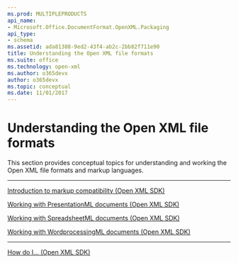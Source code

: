 ```yaml
---
ms.prod: MULTIPLEPRODUCTS
api_name:
- Microsoft.Office.DocumentFormat.OpenXML.Packaging
api_type:
- schema
ms.assetid: ada81388-9ed2-43f4-ab2c-2bb82f711e90
title: Understanding the Open XML file formats
ms.suite: office
ms.technology: open-xml
ms.author: o365devx
author: o365devx
ms.topic: conceptual
ms.date: 11/01/2017
---
```

# Understanding the Open XML file formats

This section provides conceptual topics for understanding and working
the Open XML file formats and markup languages.


--------------------------------------------------------------------------------

<span sdata="link"> [Introduction to markup compatibility (Open XML
SDK)](introduction-to-markup-compatibility.htm) </span>

<span sdata="link"> [Working with PresentationML documents (Open XML
SDK)](working-with-presentationml-documents.htm) </span>

<span sdata="link"> [Working with SpreadsheetML documents (Open XML
SDK)](working-with-spreadsheetml-documents.htm) </span>

<span sdata="link"> [Working with WordprocessingML documents (Open XML
SDK)](working-with-wordprocessingml-documents.htm) </span>


--------------------------------------------------------------------------------

<span sdata="link"> [How do I... (Open XML
SDK)](how-do-i.htm) </span>
